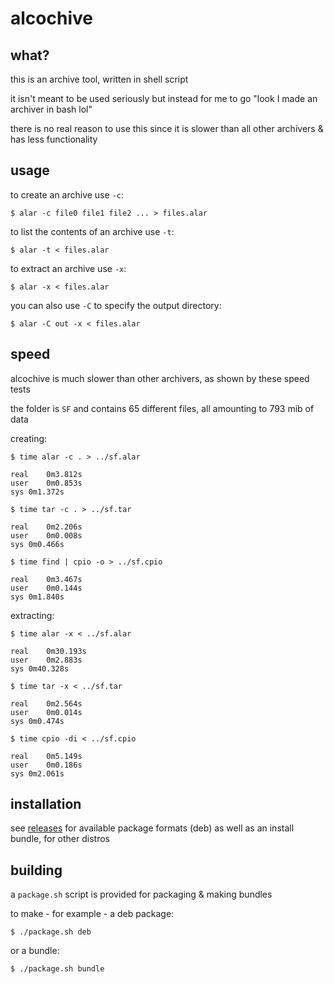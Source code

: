 # alcochive

## what?

this is an archive tool, written in shell script

it isn't meant to be used seriously but instead for me
to go "look I made an archiver in bash lol"

there is no real reason to use this since it is slower
than all other archivers & has less functionality

## usage

to create an archive use `-c`:

```
$ alar -c file0 file1 file2 ... > files.alar
```

to list the contents of an archive use `-t`:

```
$ alar -t < files.alar
```

to extract an archive use `-x`:

```
$ alar -x < files.alar
```

you can also use `-C` to specify the output directory:

```
$ alar -C out -x < files.alar
```

## speed

alcochive is much slower than other archivers, as shown
by these speed tests

the folder is `SF` and contains 65 different files, all
amounting to 793 mib of data

creating:

```
$ time alar -c . > ../sf.alar

real	0m3.812s
user	0m0.853s
sys	0m1.372s

$ time tar -c . > ../sf.tar

real	0m2.206s
user	0m0.008s
sys	0m0.466s

$ time find | cpio -o > ../sf.cpio

real	0m3.467s
user	0m0.144s
sys	0m1.840s
```

extracting:

```
$ time alar -x < ../sf.alar

real	0m30.193s
user	0m2.883s
sys	0m40.328s

$ time tar -x < ../sf.tar

real	0m2.564s
user	0m0.014s
sys	0m0.474s

$ time cpio -di < ../sf.cpio

real	0m5.149s
user	0m0.186s
sys	0m2.061s
```

## installation

see [releases](https://github.com/alemontn/alcochive/releases)
for available package formats (deb) as well as an install
bundle, for other distros

## building

a `package.sh` script is provided for packaging & making
bundles

to make - for example - a deb package:

```
$ ./package.sh deb
```

or a bundle:

```
$ ./package.sh bundle
```
